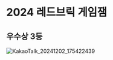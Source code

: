 # 2024 레드브릭 게임잼
## 우수상 3등
![KakaoTalk_20241202_175422439](https://github.com/user-attachments/assets/3b2edfac-0bdc-4522-b1b9-e99224ff1f33)
